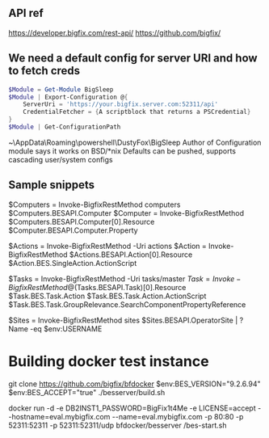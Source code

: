 ## API ref

https://developer.bigfix.com/rest-api/
https://github.com/bigfix/

## We need a default config for server URI and how to fetch creds

``` powershell
$Module = Get-Module BigSleep
$Module | Export-Configuration @{
    ServerUri = 'https://your.bigfix.server.com:52311/api'
    CredentialFetcher = {A scriptblock that returns a PSCredential}
}
$Module | Get-ConfigurationPath
```

~\AppData\Roaming\powershell\DustyFox\BigSleep
Author of Configuration module says it works on BSD/*nix
Defaults can be pushed, supports cascading user/system configs

## Sample snippets

$Computers = Invoke-BigfixRestMethod computers
$Computers.BESAPI.Computer
$Computer = Invoke-BigfixRestMethod $Computers.BESAPI.Computer[0].Resource
$Computer.BESAPI.Computer.Property


$Actions = Invoke-BigfixRestMethod -Uri actions
$Action = Invoke-BigfixRestMethod $Actions.BESAPI.Action[0].Resource
$Action.BES.SingleAction.ActionScript


$Tasks = Invoke-BigfixRestMethod -Uri tasks/master
$Task = Invoke-BigfixRestMethod @($Tasks.BESAPI.Task)[0].Resource
$Task.BES.Task.Action
$Task.BES.Task.Action.ActionScript
$Task.BES.Task.GroupRelevance.SearchComponentPropertyReference


$Sites = Invoke-BigfixRestMethod sites
$Sites.BESAPI.OperatorSite | ? Name -eq $env:USERNAME

# Building docker test instance

git clone https://github.com/bigfix/bfdocker
$env:BES_VERSION="9.2.6.94"
$env:BES_ACCEPT="true"
./besserver/build.sh
<!-- in theory... in practice, I had to exec in to run thru the install wizard -->

docker run -d -e DB2INST1_PASSWORD=BigFix1t4Me -e LICENSE=accept --hostname=eval.mybigfix.com --name=eval.mybigfix.com -p 80:80 -p 52311:52311 -p 52311:52311/udp bfdocker/besserver /bes-start.sh
